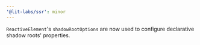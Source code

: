 ```yaml
---
'@lit-labs/ssr': minor
---
```


`ReactiveElement`'s `shadowRootOptions` are now used to configure declarative shadow roots' properties.
